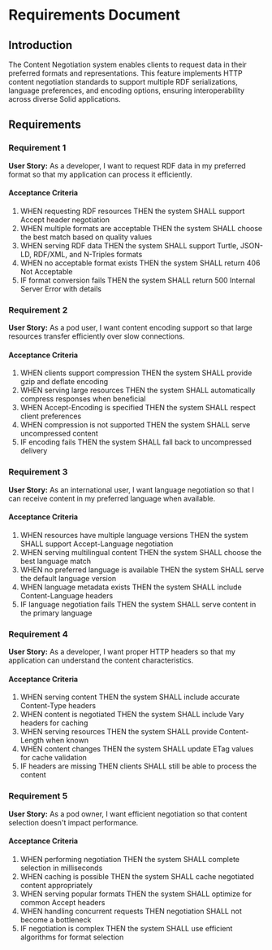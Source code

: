 # Requirements Document

## Introduction

The Content Negotiation system enables clients to request data in their preferred formats and representations. This feature implements HTTP content negotiation standards to support multiple RDF serializations, language preferences, and encoding options, ensuring interoperability across diverse Solid applications.

## Requirements

### Requirement 1

**User Story:** As a developer, I want to request RDF data in my preferred format so that my application can process it efficiently.

#### Acceptance Criteria

1. WHEN requesting RDF resources THEN the system SHALL support Accept header negotiation
2. WHEN multiple formats are acceptable THEN the system SHALL choose the best match based on quality values
3. WHEN serving RDF data THEN the system SHALL support Turtle, JSON-LD, RDF/XML, and N-Triples formats
4. WHEN no acceptable format exists THEN the system SHALL return 406 Not Acceptable
5. IF format conversion fails THEN the system SHALL return 500 Internal Server Error with details

### Requirement 2

**User Story:** As a pod user, I want content encoding support so that large resources transfer efficiently over slow connections.

#### Acceptance Criteria

1. WHEN clients support compression THEN the system SHALL provide gzip and deflate encoding
2. WHEN serving large resources THEN the system SHALL automatically compress responses when beneficial
3. WHEN Accept-Encoding is specified THEN the system SHALL respect client preferences
4. WHEN compression is not supported THEN the system SHALL serve uncompressed content
5. IF encoding fails THEN the system SHALL fall back to uncompressed delivery

### Requirement 3

**User Story:** As an international user, I want language negotiation so that I can receive content in my preferred language when available.

#### Acceptance Criteria

1. WHEN resources have multiple language versions THEN the system SHALL support Accept-Language negotiation
2. WHEN serving multilingual content THEN the system SHALL choose the best language match
3. WHEN no preferred language is available THEN the system SHALL serve the default language version
4. WHEN language metadata exists THEN the system SHALL include Content-Language headers
5. IF language negotiation fails THEN the system SHALL serve content in the primary language

### Requirement 4

**User Story:** As a developer, I want proper HTTP headers so that my application can understand the content characteristics.

#### Acceptance Criteria

1. WHEN serving content THEN the system SHALL include accurate Content-Type headers
2. WHEN content is negotiated THEN the system SHALL include Vary headers for caching
3. WHEN serving resources THEN the system SHALL provide Content-Length when known
4. WHEN content changes THEN the system SHALL update ETag values for cache validation
5. IF headers are missing THEN clients SHALL still be able to process the content

### Requirement 5

**User Story:** As a pod owner, I want efficient negotiation so that content selection doesn't impact performance.

#### Acceptance Criteria

1. WHEN performing negotiation THEN the system SHALL complete selection in milliseconds
2. WHEN caching is possible THEN the system SHALL cache negotiated content appropriately
3. WHEN serving popular formats THEN the system SHALL optimize for common Accept headers
4. WHEN handling concurrent requests THEN negotiation SHALL not become a bottleneck
5. IF negotiation is complex THEN the system SHALL use efficient algorithms for format selection